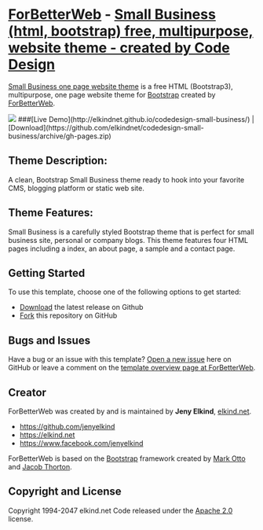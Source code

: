 # [ForBetterWeb](http://forbetterweb.com/) - [Small Business (html, bootstrap) free, multipurpose, website theme - created by Code Design](http://forbetterweb.com/blog/small-business-html-bootstrap/)

[Small Business one page website theme](http://forbetterweb.com/blog/small-business-html-bootstrap/) is a free HTML (Bootstrap3), multipurpose, one page website theme for [Bootstrap](http://getbootstrap.com/) created by [ForBetterWeb](http://forbetterweb.com/).

<img src="https://raw.githubusercontent.com/elkindnet/codedesign-small-business/gh-pages/img/screenshot.jpg">
###[Live Demo](http://elkindnet.github.io/codedesign-small-business/)   |   [Download](https://github.com/elkindnet/codedesign-small-business/archive/gh-pages.zip)

## Theme Description:

A clean, Bootstrap Small Business theme ready to hook into your favorite CMS, blogging platform or static web site.

## Theme Features:

Small Business is a carefully styled Bootstrap theme that is perfect for small business site, personal or company blogs. This theme features four HTML pages including a index, an about page, a sample and a contact page.


## Getting Started

To use this template, choose one of the following options to get started:
* [Download](https://github.com/elkindnet/codedesign-small-business/archive/gh-pages.zip) the latest release on Github
* [Fork](https://github.com/elkindnet/codedesign-small-business/fork) this repository on GitHub


## Bugs and Issues

Have a bug or an issue with this template? [Open a new issue](https://github.com/elkindnet/codedesign-small-business/issues) here on GitHub or leave a comment on the [template overview page at ForBetterWeb](http://forbetterweb.com/blog/small-business-html-bootstrap/).

## Creator

ForBetterWeb was created by and is maintained by **Jeny Elkind**, [elkind.net](http://elkind.net/).

* https://github.com/jenyelkind
* https://elkind.net
* https://www.facebook.com/jenyelkind

ForBetterWeb is based on the [Bootstrap](http://getbootstrap.com/) framework created by [Mark Otto](https://twitter.com/mdo) and [Jacob Thorton](https://twitter.com/fat).

## Copyright and License

Copyright 1994-2047 elkind.net Code released under the [Apache 2.0](https://github.com/elkindnet/codedesign-small-business/blob/gh-pages/LICENSE) license.
